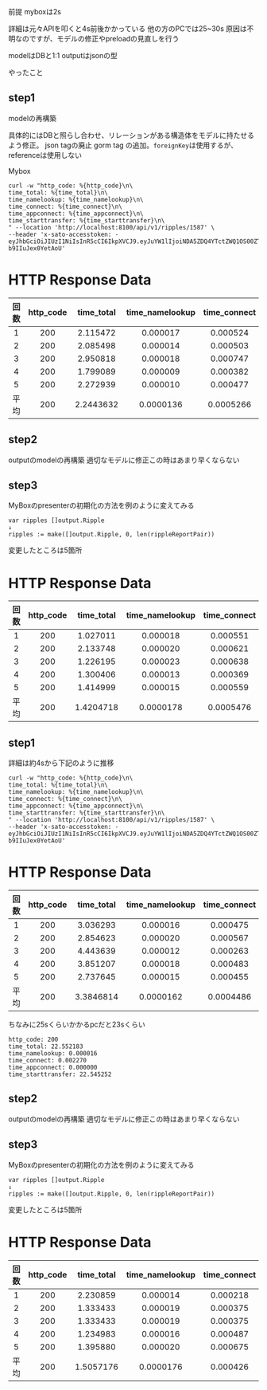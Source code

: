 

前提
myboxは2s

詳細は元々APIを叩くと4s前後かかっている
他の方のPCでは25~30s
原因は不明なのですが、モデルの修正やpreloadの見直しを行う

modelはDBと1:1
outputはjsonの型

やったこと
## step1
modelの再構築

具体的にはDBと照らし合わせ、リレーションがある構造体をモデルに持たせるよう修正。
json tagの廃止
gorm tag の追加。`foreignKey`は使用するが、referenceは使用しない


Mybox
```
curl -w "http_code: %{http_code}\n\
time_total: %{time_total}\n\
time_namelookup: %{time_namelookup}\n\
time_connect: %{time_connect}\n\
time_appconnect: %{time_appconnect}\n\
time_starttransfer: %{time_starttransfer}\n\
" --location 'http://localhost:8100/api/v1/ripples/1587' \
--header 'x-sato-accesstoken: - eyJhbGciOiJIUzI1NiIsInR5cCI6IkpXVCJ9.eyJuYW1lIjoiNDA5ZDQ4YTctZWQ1OS00ZTBmLTg3MDAtNTNiMDFlNjE3YTgxIiwic2lkIjoiZTVlNzc3ZTYtMmEzZC00NTM2LWI4NTMtMDhjNjZjMDQyZjgyIiwiYWRtaW4iOmZhbHNlLCJleHAiOjE3NDE3NzE3OTJ9.9UPvWaf5LmQBHE3zFswyaoKDqVG-b9IIuJex0YetAoU'
```

# HTTP Response Data
| 回数 | http_code | time_total | time_namelookup | time_connect | time_appconnect | time_starttransfer |
|:----:|:---------:|:----------:|:---------------:|:------------:|:---------------:|:------------------:|
|  1   |    200    |  2.115472  |     0.000017    |    0.000524  |     0.000000    |      2.111988      |
|  2   |    200    |  2.085498  |     0.000014    |    0.000503  |     0.000000    |      2.083643      |
|  3   |    200    |  2.950818  |     0.000018    |    0.000747  |     0.000000    |      2.947696      |
|  4   |    200    |  1.799089  |     0.000009    |    0.000382  |     0.000000    |      1.796315      |
|  5   |    200    |  2.272939  |     0.000010    |    0.000477  |     0.000000    |      2.270973      |
|  平均 |    200    |  2.2443632 |     0.0000136   |    0.0005266 |     0.000000    |      2.242923      |

## step2
outputのmodelの再構築
適切なモデルに修正この時はあまり早くならない

## step3
MyBoxのpresenterの初期化の方法を例のように変えてみる
```
var ripples []output.Ripple
↓
ripples := make([]output.Ripple, 0, len(rippleReportPair))
```

変更したところは5箇所
# HTTP Response Data
| 回数  | http_code | time_total  | time_namelookup |  time_connect | time_appconnect | time_starttransfer |
|:----:|:---------:|:-----------:|:----------------:|:--------------:|:---------------:|:------------------:|
|  1  |  200  |  1.027011  |  0.000018  |  0.000551  |  0.000000  |  1.023025  |
|  2  |  200  |  2.133748  |  0.000020  |  0.000621  |  0.000000  |  2.122284  |
|  3  |  200  |  1.226195  |  0.000023  |  0.000638  |  0.000000  |  1.218340  |
|  4  |  200  |  1.300406  |  0.000013  |  0.000369  |  0.000000  |  1.291534  |
|  5  |  200  |  1.414999  |  0.000015  |  0.000559  |  0.000000  |  1.405155  |
| 平均 |  200  |  1.4204718  |  0.0000178  |  0.0005476  |  0.000000  |  1.4128676  |


## step1


詳細は約4sから下記のように推移
```
curl -w "http_code: %{http_code}\n\
time_total: %{time_total}\n\
time_namelookup: %{time_namelookup}\n\
time_connect: %{time_connect}\n\
time_appconnect: %{time_appconnect}\n\
time_starttransfer: %{time_starttransfer}\n\
" --location 'http://localhost:8100/api/v1/ripples/1587' \
--header 'x-sato-accesstoken: - eyJhbGciOiJIUzI1NiIsInR5cCI6IkpXVCJ9.eyJuYW1lIjoiNDA5ZDQ4YTctZWQ1OS00ZTBmLTg3MDAtNTNiMDFlNjE3YTgxIiwic2lkIjoiZTVlNzc3ZTYtMmEzZC00NTM2LWI4NTMtMDhjNjZjMDQyZjgyIiwiYWRtaW4iOmZhbHNlLCJleHAiOjE3NDE3NzE3OTJ9.9UPvWaf5LmQBHE3zFswyaoKDqVG-b9IIuJex0YetAoU'
```

# HTTP Response Data

| 回数 | http_code | time_total | time_namelookup | time_connect | time_appconnect | time_starttransfer |
|:----:|:---------:|:----------:|:---------------:|:------------:|:---------------:|:------------------:|
|  1   |    200    |  3.036293  |     0.000016    |   0.000475   |     0.000000    |       3.034043     |
|  2   |    200    |  2.854623  |     0.000020    |   0.000567   |     0.000000    |       2.851780     |
|  3   |    200    |  4.443639  |     0.000012    |   0.000263   |     0.000000    |       4.439579     |
|  4   |    200    |  3.851207  |     0.000018    |   0.000483   |     0.000000    |       3.849224     |
|  5   |    200    |  2.737645  |     0.000015    |   0.000455   |     0.000000    |       2.734677     |
| 平均 |    200    | 3.3846814  |    0.0000162    |  0.0004486   |     0.000000    |      3.3814606     |

ちなみに25sくらいかかるpcだと23sくらい
```
http_code: 200
time_total: 22.552183
time_namelookup: 0.000016
time_connect: 0.002270
time_appconnect: 0.000000
time_starttransfer: 22.545252
```

## step2
outputのmodelの再構築
適切なモデルに修正この時はあまり早くならない

## step3
MyBoxのpresenterの初期化の方法を例のように変えてみる
```
var ripples []output.Ripple
↓
ripples := make([]output.Ripple, 0, len(rippleReportPair))
```

変更したところは5箇所
# HTTP Response Data
| 回数  | http_code | time_total  | time_namelookup |  time_connect | time_appconnect | time_starttransfer |
|:----:|:---------:|:-----------:|:---------------:|:-------------:|:---------------:|:------------------:|
|  1  |  200  |  2.230859  |  0.000014  |  0.000218  |  0.000000  |  2.228830  |
|  2  |  200  |  1.333433  |  0.000019  |  0.000375  |  0.000000  |  1.329613  |
|  3  |  200  |  1.333433  |  0.000019  |  0.000375  |  0.000000  |  1.329613  |
|  4  |  200  |  1.234983  |  0.000016  |  0.000487  |  0.000000  |  1.232957  |
|  5  |  200  |  1.395880  |  0.000020  |  0.000675  |  0.000000  |  1.393568  |
| 平均 |  200  |  1.5057176  |  0.0000176  |  0.000426  |  0.000000  |  1.5021162  |

